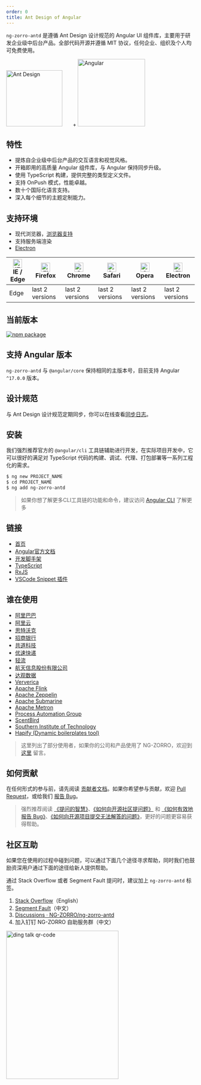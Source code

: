 ```yaml
---
order: 0
title: Ant Design of Angular
---
```


`ng-zorro-antd` 是遵循 Ant Design 设计规范的 Angular UI 组件库，主要用于研发企业级中后台产品。全部代码开源并遵循 MIT 协议，任何企业、组织及个人均可免费使用。

<div class="pic-plus">
  <img alt="Ant Design" style="margin-right: 24px" width="150" height="150" src="https://img.alicdn.com/tfs/TB1g.mWZAL0gK0jSZFtXXXQCXXa-200-200.svg">
  <span>+</span>
  <img alt="Angular" width="180" height="180" src="https://img.alicdn.com/imgextra/i1/O1CN01RSfkps1J0vtVaKr0U_!!6000000000967-49-tps-1920-1920.webp">
</div>

## 特性

- 提炼自企业级中后台产品的交互语言和视觉风格。
- 开箱即用的高质量 Angular 组件库，与 Angular 保持同步升级。
- 使用 TypeScript 构建，提供完整的类型定义文件。
- 支持 OnPush 模式，性能卓越。
- 数十个国际化语言支持。
- 深入每个细节的主题定制能力。

## 支持环境

- 现代浏览器，[浏览器支持](https://angular.io/guide/browser-support)
- 支持服务端渲染
- [Electron](https://electron.atom.io/)

| [<img src="https://img.alicdn.com/tfs/TB1G5ewZuL2gK0jSZPhXXahvXXa-48-48.png" alt="IE / Edge" width="24px" height="24px" />](https://godban.github.io/browsers-support-badges//)<br>IE / Edge | [<img src="https://img.alicdn.com/tfs/TB1Dx73o79l0K4jSZFKXXXFjpXa-48-48.png" alt="Firefox" width="24px" height="24px" />](https://godban.github.io/browsers-support-badges/)<br>Firefox | [<img src="https://img.alicdn.com/tfs/TB1mY9FZrr1gK0jSZFDXXb9yVXa-48-48.png" alt="Chrome" width="24px" height="24px" />](https://godban.github.io/browsers-support-badges/)<br>Chrome | [<img src="https://img.alicdn.com/tfs/TB1Vas5o79l0K4jSZFKXXXFjpXa-48-48.png" alt="Safari" width="24px" height="24px" />](https://godban.github.io/browsers-support-badges/)<br>Safari | [<img src="https://img.alicdn.com/tfs/TB12EmNZET1gK0jSZFrXXcNCXXa-48-48.png" alt="Opera" width="24px" height="24px" />](https://godban.github.io/browsers-support-badges/)<br>Opera | [<img src="https://img.alicdn.com/tfs/TB1TMW8paNj0u4jSZFyXXXgMVXa-48-48.png" alt="Electron" width="24px" height="24px" />](https://godban.github.io/browsers-support-badges/)<br>Electron |
| --- | --- | --- | --- | --- | --- |
| Edge | last 2 versions | last 2 versions | last 2 versions | last 2 versions | last 2 versions |

## 当前版本

[![npm package](https://img.shields.io/npm/v/ng-zorro-antd.svg?style=flat-square)](https://www.npmjs.org/package/ng-zorro-antd)
## 支持 Angular 版本

`ng-zorro-antd` 与 `@angular/core` 保持相同的主版本号，目前支持 Angular `^17.0.0` 版本。

## 设计规范

与 Ant Design 设计规范定期同步，你可以在线查看[同步日志](https://github.com/NG-ZORRO/ng-zorro-antd/actions?query=workflow:"styles-sync")。

## 安装

我们强烈推荐官方的 `@angular/cli` 工具链辅助进行开发，在实际项目开发中，它可以很好的满足对 TypeScript 代码的构建、调试、代理、打包部署等一系列工程化的需求。

```bash
$ ng new PROJECT_NAME
$ cd PROJECT_NAME
$ ng add ng-zorro-antd
```

> 如果你想了解更多CLI工具链的功能和命令，建议访问 [Angular CLI](https://github.com/angular/angular-cli) 了解更多

## 链接

- [首页](https://ng.ant.design)
- [Angular官方文档](https://angular.io/)
- [开发脚手架](https://cli.angular.io/)
- [TypeScript](https://www.typescriptlang.org/)
- [RxJS](https://github.com/ReactiveX/rxjs)
- [VSCode Snippet 插件](https://marketplace.visualstudio.com/items?itemName=cipchk.ng-zorro-vscode)

## 谁在使用

- [阿里巴巴](https://www.alibaba.com/)
- [阿里云](https://www.aliyun.com/)
- [思特沃克](https://www.thoughtworks.com/)
- [招商银行](https://www.cmbchina.com/)
- [共道科技](https://www.gongdao.com/)
- [优速快递](https://www.uce.cn/)
- [轻流](https://qingflow.com/)
- [航天信息股份有限公司](https://www.aisino.com/)
- [达观数据](https://datagrand.com/)
- [Ververica](https://www.ververica.com/)
- [Apache Flink](https://flink.apache.org/)
- [Apache Zeppelin](https://zeppelin.apache.org/)
- [Apache Submarine](https://submarine.apache.org/)
- [Apache Metron](https://metron.apache.org/)
- [Process Automation Group](https://pag.company/)
- [ScentBird](https://www.scentbird.com/)
- [Southern Institute of Technology](https://www.sit.ac.nz/)
- [Hapify (Dynamic boilerplates tool)](https://hub.hapify.io/)

> 这里列出了部分使用者，如果你的公司和产品使用了 NG-ZORRO，欢迎到 [这里](https://github.com/NG-ZORRO/ng-zorro-antd/issues/1142) 留言。

## 如何贡献

在任何形式的参与前，请先阅读 [贡献者文档](https://github.com/NG-ZORRO/ng-zorro-antd/blob/master/CONTRIBUTING.md)。如果你希望参与贡献，欢迎 [Pull Request](https://github.com/NG-ZORRO/ng-zorro-antd/pulls)，或给我们 [报告 Bug](https://ng.ant.design/issue-helper/#/en)。

> 强烈推荐阅读 [《提问的智慧》](https://github.com/ryanhanwu/How-To-Ask-Questions-The-Smart-Way)、[《如何向开源社区提问题》](https://github.com/seajs/seajs/issues/545) 和 [《如何有效地报告 Bug》](https://www.chiark.greenend.org.uk/%7Esgtatham/bugs-cn.html)、[《如何向开源项目提交无法解答的问题》](https://zhuanlan.zhihu.com/p/25795393)，更好的问题更容易获得帮助。

## 社区互助

如果您在使用的过程中碰到问题，可以通过下面几个途径寻求帮助，同时我们也鼓励资深用户通过下面的途径给新人提供帮助。

通过 Stack Overflow 或者 Segment Fault 提问时，建议加上 `ng-zorro-antd` 标签。

1. [Stack Overflow](https://stackoverflow.com/questions/tagged/ng-zorro-antd)（English）
2. [Segment Fault](https://segmentfault.com/t/ng-zorro)（中文）
3. [Discussions · NG-ZORRO/ng-zorro-antd](https://github.com/NG-ZORRO/ng-zorro-antd/discussions)
4. 加入钉钉 NG-ZORRO 自助服务群（中文）

<img src="https://img.alicdn.com/imgextra/i1/O1CN018ivxGp1iDAsAqD2JA_!!6000000004378-0-tps-1170-1477.jpg" width="300" height="396" loading="lazy" alt="ding talk qr-code">
